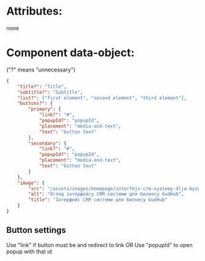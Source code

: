 # Attributes:

none

# Component data-object: 
("?" means "unnecessary")
```json
{
    "title?": "Title",
    "subtitle?": "Subtitle",
    "list?": ["first element", "second element", "third element"],
    "buttons?": {
        "primary": {
            "link?": "#",
            "popupId?": "popupId",
            "placement": "media-and-text",
            "text": "button text"
        },
        "secondary": {
            "link?": "#",
            "popupId?": "popupId",
            "placement": "media-and-text",
            "text": "button text"
        }
    },
    "image": {
        "src": "/assets/images/homepage/interfejs-crm-systemy-dlja-byznesu-gud-hub.png",
        "alt": "Огляд інтерфейсу CRM системи для бизнесу GudHub",
        "title": "Інтерфейс CRM системи для бизнесу GudHub"
    }
}
```
## Button settings
Use "link" if button must be <a> and redirect to link
OR
Use "popupId" to open popup with that id
